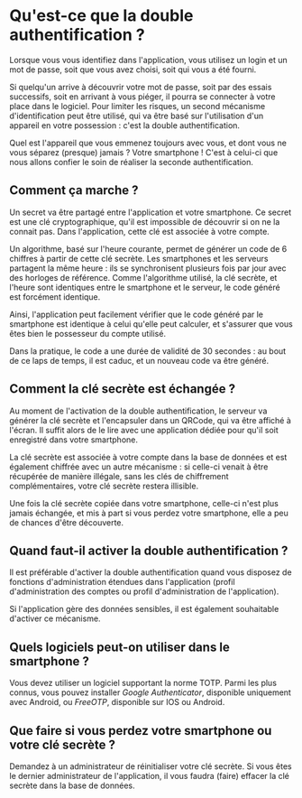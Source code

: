 # Qu'est-ce que la double authentification ?

Lorsque vous vous identifiez dans l'application, vous utilisez un login et un mot de passe, soit que vous avez choisi, soit qui vous a été fourni.

Si quelqu'un arrive à découvrir votre mot de passe, soit par des essais successifs, soit en arrivant à vous piéger, il pourra se connecter à votre place dans le logiciel. Pour limiter les risques, un second mécanisme d'identification peut être utilisé, qui va être basé sur l'utilisation d'un appareil en votre possession : c'est la double authentification. 

Quel est l'appareil que vous emmenez toujours avec vous, et dont vous ne vous séparez (presque) jamais ? Votre smartphone ! C'est à celui-ci que nous allons confier le soin de réaliser la seconde authentification.

## Comment ça marche ?

Un secret va être partagé entre l'application et votre smartphone. Ce secret est une clé cryptographique, qu'il est impossible de découvrir si on ne la connait pas. Dans l'application, cette clé est associée à votre compte.

Un algorithme, basé sur l'heure courante, permet de générer un code de 6 chiffres à partir de cette clé secrète. Les smartphones et les serveurs partagent la même heure : ils se synchronisent plusieurs fois par jour avec des horloges de référence. Comme l'algorithme utilisé, la clé secrète, et l'heure sont identiques entre le smartphone et le serveur, le code généré est forcément identique. 

Ainsi, l'application peut facilement vérifier que le code généré par le smartphone est identique à celui qu'elle peut calculer, et s'assurer que vous êtes bien le possesseur du compte utilisé.

Dans la pratique, le code a une durée de validité de 30 secondes : au bout de ce laps de temps, il est caduc, et un nouveau code va être généré.

## Comment la clé secrète est échangée ?

Au moment de l'activation de la double authentification, le serveur va générer la clé secrète et l'encapsuler dans un QRCode, qui va être affiché à l'écran. Il suffit alors de le lire avec une application dédiée pour qu'il soit enregistré dans votre smartphone.

La clé secrète est associée à votre compte dans la base de données et est également chiffrée avec un autre mécanisme : si celle-ci venait à être récupérée de manière illégale, sans les clés de chiffrement complémentaires, votre clé secrète restera illisible.

Une fois la clé secrète copiée dans votre smartphone, celle-ci n'est plus jamais échangée, et mis à part si vous perdez votre smartphone, elle a peu de chances d'être découverte.

## Quand faut-il activer la double authentification ?

Il est préférable d'activer la double authentification quand vous disposez de fonctions d'administration étendues dans l'application (profil d'administration des comptes ou profil d'administration de l'application). 

Si l'application gère des données sensibles, il est également souhaitable d'activer ce mécanisme.

## Quels logiciels peut-on utiliser dans le smartphone ?

Vous devez utiliser un logiciel supportant la norme TOTP. Parmi les plus connus, vous pouvez installer *Google Authenticator*, disponible uniquement avec Android, ou *FreeOTP*, disponible sur IOS ou Android.

## Que faire si vous perdez votre smartphone ou votre clé secrète ?

Demandez à un administrateur de réinitialiser votre clé secrète. Si vous êtes le dernier administrateur de l'application, il vous faudra (faire) effacer la clé secrète dans la base de données.